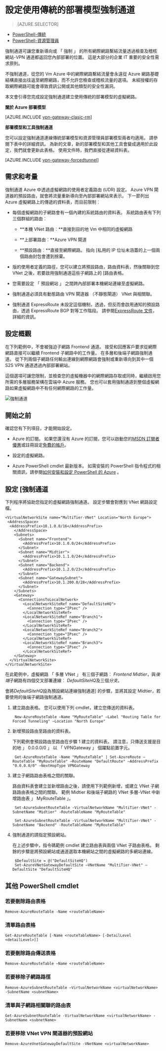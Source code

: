 <properties 
   pageTitle="設定為使用傳統的部署模型至網站連線強制通道 |Microsoft Azure"
   description="如何重新導向或所有的網際網路繫結流量 ' 強制' 返回您內部部署的位置。"
   services="vpn-gateway"
   documentationCenter="na"
   authors="cherylmc"
   manager="carmonm"
   editor=""
   tags="azure-service-management"/>
<tags 
   ms.service="vpn-gateway"
   ms.devlang="na"
   ms.topic="article"
   ms.tgt_pltfrm="na"
   ms.workload="infrastructure-services"
   ms.date="08/10/2016"
   ms.author="cherylmc" />

# <a name="configure-forced-tunneling-using-the-classic-deployment-model"></a>設定使用傳統的部署模型強制通道

> [AZURE.SELECTOR]
- [PowerShell-傳統](vpn-gateway-about-forced-tunneling.md)
- [PowerShell-資源管理員](vpn-gateway-forced-tunneling-rm.md)

強制通道可讓您重新導向或 「 強制 」 的所有網際網路繫結流量透過檢查及稽核網站-VPN 通道都返回您內部部署的位置。 這是大部分的企業 IT 重要的安全性需求原則。 

不強制通道，從您的 Vm Azure 中的網際網路繫結流量會永遠從 Azure 網路基礎結構直接出往返至網際網路，而不允許您檢查或稽核流量的選項。 未經授權的存取網際網路可能會導致資訊公開或其他類型的安全性漏洞。

本文會引導您完成設定強制通道建立使用傳統的部署模型的虛擬網路。 

**關於 Azure 部署模型**

[AZURE.INCLUDE [vpn-gateway-clasic-rm](../../includes/vpn-gateway-classic-rm-include.md)] 

**部署模型和工具強制通道**

您可以設定強制通道連線傳統部署模型和資源管理員部署模型兩者均適用。 請參閱下表中的詳細資訊。 為新的文章，新的部署模型和其他工具會變成適用於此設定，我們就會更新此表格。 使用文件時，我們直接從連結資料表。

[AZURE.INCLUDE [vpn-gateway-forcedtunnel](../../includes/vpn-gateway-table-forcedtunnel-include.md)] 


## <a name="requirements-and-considerations"></a>需求和考量

強制通道 Azure 中透過虛擬網路的使用者定義路由 (UDR) 設定。 Azure VPN 閘道器的預設路由，就會將流量重新導向至內部部署網站來表示。 下一節列出 Azure 虛擬網路上的傳遞的資料表，而目前限制︰


-  每個虛擬網路的子網路會有一個內建的系統路由的資料表。 系統路由表有下列三個群組的路由︰

    - **本機 VNet 路由︰**直接到目的地 Vm 中相同的虛擬網路
    
    - **上部署路由︰**Azure VPN 閘道
    
    - **預設路由︰**直接至網際網路。 指向 [私用的 IP 位址未涵蓋的上一個兩個路由封包會遭到捨棄。


-  版的使用者定義的路徑，您可以建立將預設路由，路由資料表，然後關聯到您 VNet 之後，若要啟用強制通道這些子網路上的 [路由表格。

- 您需要設定 「 預設網站 」 之間跨內部部署本機網站連線至虛擬網路。

- 強制通道必須具有動態路由 VPN 閘道器 （不靜態閘道） VNet 與相關聯。
 
- 強制通道 ExpressRoute 未設定這個機制，透過，但反而會啟用通知的預設路由，透過 ExpressRoute BGP 對等工作階段。 請參閱[ExpressRoute 文件](https://azure.microsoft.com/documentation/services/expressroute/)，詳細的資訊。



## <a name="configuration-overview"></a>設定概觀

在下列範例中，不會被強迫子網路 Frontend 通道。 接受和回應客戶要求從網際網路直接可以繼續 Frontend 子網路中的工作量。 在多層和後端子網路強制通道。 從下列兩個子網路任何輸出連線到網際網路會強制或重新導向到其中一個 S2S VPN 通道透過內部部署網站。

這個選項可讓您限制，並檢查您的虛擬機器中的網際網路存取或同時，繼續啟用您所需的多層服務架構在雲端中 Azure 服務。 您也可以套用強制通道到整個虛擬網路如果虛擬網路中不有任何網際網路的工作量。


![強制通道](./media/vpn-gateway-about-forced-tunneling/forced-tunnel.png)



## <a name="before-you-begin"></a>開始之前

確認您有下列項目，才能開始設定。

- Azure 的訂閱。 如果您還沒有 Azure 的訂閱，您可以啟動您的[MSDN 訂閱者優惠](https://azure.microsoft.com/pricing/member-offers/msdn-benefits-details/)或註冊設定[免費的帳戶](https://azure.microsoft.com/pricing/free-trial/)。

- 設定的虛擬網路。 

- Azure PowerShell cmdlet 最新版本。 如需安裝的 PowerShell 指令程式的相關資訊，請參閱[如何安裝和設定 PowerShell 的 Azure](../powershell-install-configure.md) 。


## <a name="configure-forced-tunneling"></a>設定 [強制通道

下列程序將協助您指定的虛擬網路強制通道。 設定步驟會對應到 VNet 網路設定檔。



    <VirtualNetworkSite name="MultiTier-VNet" Location="North Europe">
     <AddressSpace>
      <AddressPrefix>10.1.0.0/16</AddressPrefix>
        </AddressSpace>
        <Subnets>
          <Subnet name="Frontend">
            <AddressPrefix>10.1.0.0/24</AddressPrefix>
          </Subnet>
          <Subnet name="Midtier">
            <AddressPrefix>10.1.1.0/24</AddressPrefix>
          </Subnet>
          <Subnet name="Backend">
            <AddressPrefix>10.1.2.0/23</AddressPrefix>
          </Subnet>
          <Subnet name="GatewaySubnet">
            <AddressPrefix>10.1.200.0/28</AddressPrefix>
          </Subnet>
        </Subnets>
        <Gateway>
          <ConnectionsToLocalNetwork>
            <LocalNetworkSiteRef name="DefaultSiteHQ">
              <Connection type="IPsec" />
            </LocalNetworkSiteRef>
            <LocalNetworkSiteRef name="Branch1">
              <Connection type="IPsec" />
            </LocalNetworkSiteRef>
            <LocalNetworkSiteRef name="Branch2">
              <Connection type="IPsec" />
            </LocalNetworkSiteRef>
            <LocalNetworkSiteRef name="Branch3">
              <Connection type="IPsec" />
            </LocalNetworkSiteRef>
        </Gateway>
      </VirtualNetworkSite>
    </VirtualNetworkSite>

在此範例中，虛擬網路 「 多層 VNet 」 有三個子網路︰ *Frontend* *Midtier*，與*後端*子網路有四個交叉部署連線︰ *DefaultSiteHQ*及三個*分支*。 

會將*DefaultSiteHQ*設為預設網站連線強制通道] 的步驟，並將其設定 Midtier，若要使用的後端子網路強制通道。


1. 建立路由表格。 您可以使用下列 cmdlet，建立您傳送的資料表。

        New-AzureRouteTable –Name "MyRouteTable" –Label "Routing Table for Forced Tunneling" –Location "North Europe"

2. 新增預設路由至路由的資料表。 

    下列範例會預設路由至路由在步驟 1 建立的資料表。 請注意，只傳送支援是目的地 」 0.0.0.0/0 」 以 「 VPNGateway 」 個躍點前置字元。
 
        Get-AzureRouteTable -Name "MyRouteTable" | Set-AzureRoute –RouteTable "MyRouteTable" –RouteName "DefaultRoute" –AddressPrefix "0.0.0.0/0" –NextHopType VPNGateway

3. 建立子網路路由表格之間的關聯。 

    路由資料表會建立並新增路由之後，請使用下列範例新增，或建立 VNet 子網路路由表格之間的關聯。 範例 Midtier 和後端子網路的 VNet 多層-VNet 中新增路由表 」 MyRouteTable 」。

        Set-AzureSubnetRouteTable -VirtualNetworkName "MultiTier-VNet" -SubnetName "Midtier" -RouteTableName "MyRouteTable"

        Set-AzureSubnetRouteTable -VirtualNetworkName "MultiTier-VNet" -SubnetName "Backend" -RouteTableName "MyRouteTable"

4. 強制通道的請指定預設網站。 

    在上述步驟中，指令碼範例 cmdlet 建立路由表與兩個 VNet 子路由表格。 剩餘的步驟是將預設網站或通道選取本機網站之間的虛擬網路的多網站連線。

        $DefaultSite = @("DefaultSiteHQ")
        Set-AzureVNetGatewayDefaultSite –VNetName "MultiTier-VNet" –DefaultSite "DefaultSiteHQ"

## <a name="additional-powershell-cmdlets"></a>其他 PowerShell cmdlet

### <a name="to-delete-a-route-table"></a>若要刪除路由表格

    Remove-AzureRouteTable -Name <routeTableName>

### <a name="to-list-a-route-table"></a>清單路由表格

    Get-AzureRouteTable [-Name <routeTableName> [-DetailLevel <detailLevel>]]

### <a name="to-delete-a-route-from-a-route-table"></a>若要刪除路由傳送表格

    Remove-AzureRouteTable –Name <routeTableName>

### <a name="to-remove-a-route-from-a-subnet"></a>若要移除子網路路徑

    Remove-AzureSubnetRouteTable –VirtualNetworkName <virtualNetworkName> -SubnetName <subnetName>

### <a name="to-list-the-route-table-associated-with-a-subnet"></a>清單與子網路相關聯的路由表
    
    Get-AzureSubnetRouteTable -VirtualNetworkName <virtualNetworkName> -SubnetName <subnetName>

### <a name="to-remove-a-default-site-from-a-vnet-vpn-gateway"></a>若要移除 VNet VPN 閘道器的預設網站

    Remove-AzureVnetGatewayDefaultSite -VNetName <virtualNetworkName>






